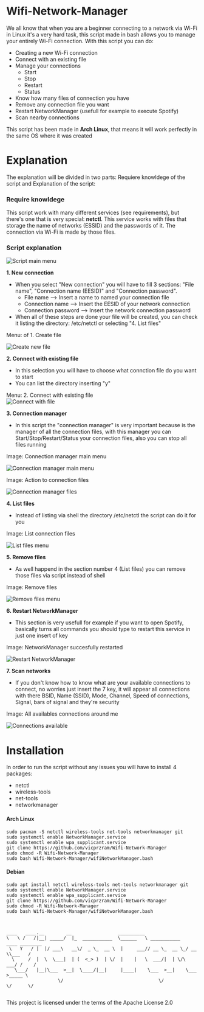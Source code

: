 # Wifi-Network-Manager

We all know that when you are a beginner connecting to a network via Wi-Fi in Linux
it's a very hard task, this script made in bash allows you to manage your entirely 
Wi-Fi connection. With this script you can do:

- Creating a new Wi-Fi connection
- Connect with an existing file
- Manage your connections
  - Start
  - Stop
  - Restart
  - Status
- Know how many files of connection you have
- Remove any connection file you want
- Restart NetworkManager (usefull for example to execute Spotify)
- Scan nearby connections

This script has been made in __Arch Linux__, that means it will work perfectly in the same OS where it was created

# Explanation

The explanation will be divided in two parts: Requiere knowldege of the script and 
Explanation of the script:

### Require knowldege

This script work with many different services (see requirements), but there's one
that is very special: __netctl__. This service works with files that storage the
name of networks (ESSID) and the passwords of it. The connection via Wi-Fi is made
by those files.

### Script explanation

![Script main menu](images/mainMenu.png)  

__1. New connection__  

  - When you select "New connection" you will have to fill 3 sections: "File name", "Connection name (EESID)" and "Connection password".
    - File name --> Insert a name to named your connection file
    - Connection name --> Insert the EESID of your network connection
    - Connection password --> Insert the network connection password
  - When all of these steps are done your file will be created, you can check it listing the directory: /etc/netctl or selecting "4. List files"

  Menu: of 1. Create file  
  
  ![Create new file](images/createFile.png)

__2. Connect with existing file__
  - In this selection you will have to choose what connction file do you want to start
  - You can list the directory inserting "y"

Menu: 2. Connect with existing file  
![Connect with file](images/connectWithFile.png)

__3. Connection manager__
  -  In this script the "connection manager" is very important because is the manager of all the connection files, with this manager you can Start/Stop/Restart/Status your connection files, also you can stop all files running

Image: Connection manager main menu

![Connection manager main menu](images/menuConnectionManager.png)

Image: Action to connection files

![Connection manager files](images/filesConnectionManager.png)

__4. List files__

  - Instead of listing via shell the directory /etc/netctl the script can do it for you

Image: List connection files

![List files menu](images/listFiles.png)

__5. Remove files__

  - As well happend in the section number 4 (List files) you can remove those files
  via script instead of shell

Image: Remove files

![Remove files menu](images/removeFiles.png)

__6. Restart NetworkManager__

  - This section is very usefull for example if you want to open Spotify, basically turns all commands you should type to restart this service in just one insert of key

Image: NetworkManager succesfully restarted

![Restart NetworkManager](images/networkManager.png)

__7. Scan networks__

  - If you don't know how to know what are your available connections to connect, no worries just insert the 7 key, it will appear all connections with there BSID, Name (SSID), Mode, Channel, Speed of connections, Signal, bars of signal and they're security

Image: All availables connections around me

![Connections available](images/connectionsAvailable.png)

# Installation

In order to run the script without any issues you will have to install 4 packages:

  - netctl
  - wireless-tools
  - net-tools
  - networkmanager

#### Arch Linux

```
sudo pacman -S netctl wireless-tools net-tools networkmanager git
sudo systemctl enable NetworkManager.service
sudo systemctl enable wpa_supplicant.service
git clone https://github.com/vicprzram/Wifi-Network-Manager
sudo chmod -R Wifi-Network-Manager
sudo bash Wifi-Network-Manager/wifiNetworkManager.bash
```

#### Debian

```
sudo apt install netctl wireless-tools net-tools networkmanager git
sudo systemctl enable NetworkManager.service
sudo systemctl enable wpa_supplicant.service
git clone https://github.com/vicprzram/Wifi-Network-Manager
sudo chmod -R Wifi-Network-Manager
sudo bash Wifi-Network-Manager/wifiNetworkManager.bash
```

```


____   ____.__        __                 __________                             
\   \ /   /|__| _____/  |_  ___________  \______   \ ___________   ____ ________
 \   Y   / |  |/ ___\   __\/  _ \_  __ \  |     ___// __ \_  __ \_/ __ \\___   /
  \     /  |  \  \___|  | (  <_> )  | \/  |    |   \  ___/|  | \/\  ___/ /    / 
   \___/   |__|\___  >__|  \____/|__|     |____|    \___  >__|    \___  >_____ \
                   \/                                   \/            \/      \/


```
This project is licensed under the terms of the Apache License 2.0
